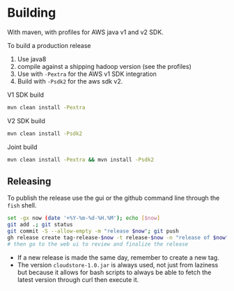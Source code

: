 <!---
  Licensed under the Apache License, Version 2.0 (the "License");
  you may not use this file except in compliance with the License.
  You may obtain a copy of the License at

   http://www.apache.org/licenses/LICENSE-2.0

  Unless required by applicable law or agreed to in writing, software
  distributed under the License is distributed on an "AS IS" BASIS,
  WITHOUT WARRANTIES OR CONDITIONS OF ANY KIND, either express or implied.
  See the License for the specific language governing permissions and
  limitations under the License. See accompanying LICENSE file.
-->

# Building

With maven, with profiles for AWS java v1 and v2 SDK.

To build a production release
1. Use java8
2. compile against a shipping hadoop version (see the profiles)
3. Use with `-Pextra` for the AWS v1 SDK integration
4. Build with `-Psdk2` for the aws sdk v2.

V1 SDK build
```bash
mvn clean install -Pextra
```

V2 SDK build
```bash
mvn clean install -Psdk2
```

Joint build
```bash
mvn clean install -Pextra && mvn install -Psdk2
```

## Releasing

To publish the release use the gui or the github command line through the `fish` shell.

```bash
set -gx now (date '+%Y-%m-%d-%H.%M'); echo [$now]
git add .; git status
git commit -S --allow-empty -m "release $now"; git push
gh release create tag-release-$now -t release-$now -n "release of $now" -d target/cloudstore-1.0.jar
# then go to the web ui to review and finalize the release
```

* If a new release is made the same day, remember to create a new tag.
* The version `cloudstore-1.0.jar` is always used, not just from laziness but because it allows
for bash scripts to always be able to fetch the latest version through curl then execute it.


